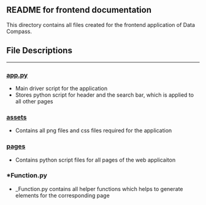 ## **README for frontend documentation**

This directory contains all files created for the frontend application of Data Compass.

## **File Descriptions**
---

### [**app.py**](app.py)

* Main driver script for the application
* Stores python script for header and the search bar, which is applied to all other pages

### [**assets**](assets)

* Contains all png files and css files required for the application

### [**pages**](pages)

* Contains python script files for all pages of the web applicaiton

### ***Function.py**

* _Function.py contains all helper functions which helps to generate elements for the corresponding page
